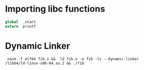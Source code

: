 # Importing libc functions 
```nasm
global  _start
extern  printf
```

# Dynamic Linker 
```shell-session
 nasm -f elf64 fib.s &&  ld fib.o -o fib -lc --dynamic-linker /lib64/ld-linux-x86-64.so.2 && ./fib
```

